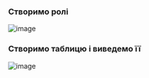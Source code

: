 ### Створимо ролі
![image](https://user-images.githubusercontent.com/94397107/219867685-0e2bb416-ba05-4bb7-b578-3d736e321d17.png)

### Створимо таблицю і виведемо її
![image](https://user-images.githubusercontent.com/94397107/219870013-0f804679-7ef0-49ee-bd7f-9f16a2751fbb.png)

